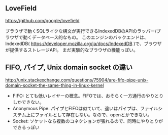 
## LoveField
https://github.com/google/lovefield

ブラウザで動くSQLライクな構文が実行できるIndexedDBのAPIのラッパー/ブラウザで動くデータベース的なもの。
このエンジンのバックエンドは、IndexedDB( https://developer.mozilla.org/ja/docs/IndexedDB )で、ブラウザが提供するストレージAPI。
まだ実験的なブラウザの機能っぽい。

## FIFO, パイプ, Unix domain socket の違い
http://unix.stackexchange.com/questions/75904/are-fifo-pipe-unix-domain-socket-the-same-thing-in-linux-kernel

- FIFO: とても低いレイヤーの概念。FIFOでは、おそらく一方通行のやりとりしかできない。
- Anonymous Pipe: パイプとFIFOは似ていて、違いはパイプは、ファイルシステム上にファイルとして存在しない。なので、openとかできない。
- Socket: ソケットなら複数のコネクションが張れるので、同時にやりとりができるっぽい
